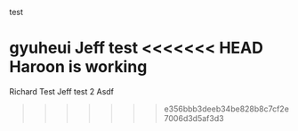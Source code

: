 test

gyuheui
Jeff test
<<<<<<< HEAD
Haroon is working
=======
Richard Test
Jeff test 2
Asdf

>>>>>>> e356bbb3deeb34be828b8c7cf2e7006d3d5af3d3
